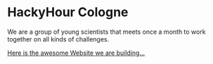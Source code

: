 # HackyHour Cologne
We are a group of young scientists that meets once a month to work together on all kinds of challenges.

[Here is the awesome Website we are building...](http://hackyhour.github.io/template/)

